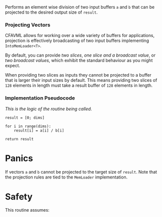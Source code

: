 Performs an element wise division of two input buffers `a` and `b` that can
be projected to the desired output size of `result`.

### Projecting Vectors

CFAVML allows for working over a wide variety of buffers for applications, projection is effectively
broadcasting of two input buffers implementing `IntoMemLoader<T>`.

By default, you can provide _two slices_, _one slice and a broadcast value_, or _two broadcast values_,
which exhibit the standard behaviour as you might expect.

When providing two slices as inputs they cannot be projected to a buffer
that is larger their input sizes by default. This means providing two slices
of `128` elements in length must take a result buffer of `128` elements in length.

### Implementation Pseudocode

_This is the logic of the routine being called._

```ignore
result = [0; dims]

for i in range(dims):
    result[i] = a[i] / b[i]

return result
```

# Panics

If vectors `a` and `b` cannot be projected to the target size of `result`.
Note that the projection rules are tied to the `MemLoader` implementation.

# Safety

This routine assumes:
